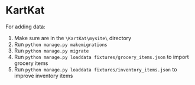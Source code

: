 # KartKat

For adding data:
1. Make sure are in the `\KartKat\mysite\` directory
2. Run `python manage.py makemigrations`
3. Run `python manage.py migrate`
4. Run `python manage.py loaddata fixtures/grocery_items.json` to import grocery items
5. Run `python manage.py loaddata fixtures/inventory_items.json` to improve inventory items